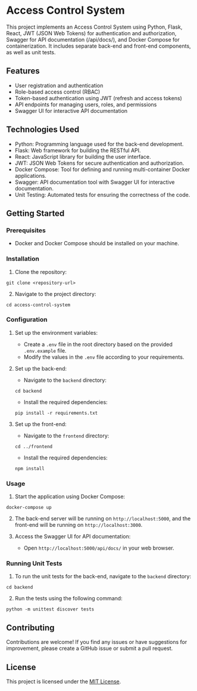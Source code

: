 # Access Control System

This project implements an Access Control System using Python, Flask, React, JWT (JSON Web Tokens) for authentication and authorization, Swagger for API documentation (/api/docs/), and Docker Compose for containerization. It includes separate back-end and front-end components, as well as unit tests. 

## Features

- User registration and authentication
- Role-based access control (RBAC)
- Token-based authentication using JWT (refresh and access tokens)
- API endpoints for managing users, roles, and permissions
- Swagger UI for interactive API documentation

## Technologies Used

- Python: Programming language used for the back-end development.
- Flask: Web framework for building the RESTful API.
- React: JavaScript library for building the user interface.
- JWT: JSON Web Tokens for secure authentication and authorization.
- Docker Compose: Tool for defining and running multi-container Docker applications.
- Swagger: API documentation tool with Swagger UI for interactive documentation.
- Unit Testing: Automated tests for ensuring the correctness of the code.

## Getting Started

### Prerequisites

- Docker and Docker Compose should be installed on your machine.

### Installation

1. Clone the repository:

```
git clone <repository-url>
```

2. Navigate to the project directory:

```
cd access-control-system
```

### Configuration

1. Set up the environment variables:

   - Create a `.env` file in the root directory based on the provided `.env.example` file.
   - Modify the values in the `.env` file according to your requirements.

2. Set up the back-end:

   - Navigate to the `backend` directory:

   ```
   cd backend
   ```

   - Install the required dependencies:

   ```
   pip install -r requirements.txt
   ```

3. Set up the front-end:

   - Navigate to the `frontend` directory:

   ```
   cd ../frontend
   ```

   - Install the required dependencies:

   ```
   npm install
   ```

### Usage

1. Start the application using Docker Compose:

```
docker-compose up
```

2. The back-end server will be running on `http://localhost:5000`, and the front-end will be running on `http://localhost:3000`.

3. Access the Swagger UI for API documentation:

   - Open `http://localhost:5000/api/docs/` in your web browser.

### Running Unit Tests

1. To run the unit tests for the back-end, navigate to the `backend` directory:

```
cd backend
```

2. Run the tests using the following command:

```
python -m unittest discover tests
```

## Contributing

Contributions are welcome! If you find any issues or have suggestions for improvement, please create a GitHub issue or submit a pull request.

## License

This project is licensed under the [MIT License](LICENSE).
